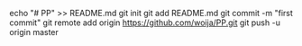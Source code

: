 echo "# PP" >> README.md
git init
git add README.md
git commit -m "first commit"
git remote add origin https://github.com/woija/PP.git
git push -u origin master
